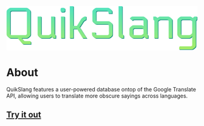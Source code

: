 <img src="https://github.com/NoahTN/cst336/blob/master/projects/final_proj/img/logo.png"> 

# About
QuikSlang features a user-powered database ontop of the Google Translate API, allowing users to translate more obscure sayings across languages.

## <a href="https://cst336noahtn.herokuapp.com/projects/final_proj/index.php">Try it out</a>
